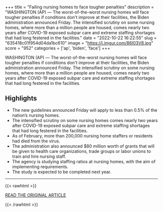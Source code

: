 +++
title = "Failing nursing homes to face tougher penalties"
description = "WASHINGTON (AP) — The worst-of-the-worst nursing homes will face tougher penalties if conditions don't improve at their facilities, the Biden administration announced Friday.  The intensified scrutiny on some nursing homes, where more than a million people are housed,  comes nearly two years after COVID-19 exposed subpar care and extreme staffing shortages that had long festered in the facilities."
date = "2022-10-22 16:22:55"
slug = "635418c01f954d04da1bc610"
image = "https://i.imgur.com/86I03V8.jpg"
score = "952"
categories = ['ap', 'biden', 'face']
+++

WASHINGTON (AP) — The worst-of-the-worst nursing homes will face tougher penalties if conditions don't improve at their facilities, the Biden administration announced Friday.  The intensified scrutiny on some nursing homes, where more than a million people are housed,  comes nearly two years after COVID-19 exposed subpar care and extreme staffing shortages that had long festered in the facilities.

## Highlights

- The new guidelines announced Friday will apply to less than 0.5% of the nation’s nursing homes.
- The intensified scrutiny on some nursing homes comes nearly two years after COVID-19 exposed subpar care and extreme staffing shortages that had long festered in the facilities.
- As of February, more than 200,000 nursing home staffers or residents had died from the virus.
- The administration also announced $80 million worth of grants that will be given to health care organizations, trade groups or labor unions to train and hire nursing staff.
- The agency is studying staffing ratios at nursing homes, with the aim of implementing requirements.
- The study is expected to be completed next year.

---

{{< rawhtml >}}
  <p class="article-category">
    <a target="_blank" href="https://apnews.com/article/health-government-and-politics-covid-nursing-homes-484683d199c2803b9e79b8446edf4112">READ THE ORIGINAL ARTICLE</a>
  </p>
{{< /rawhtml >}}

